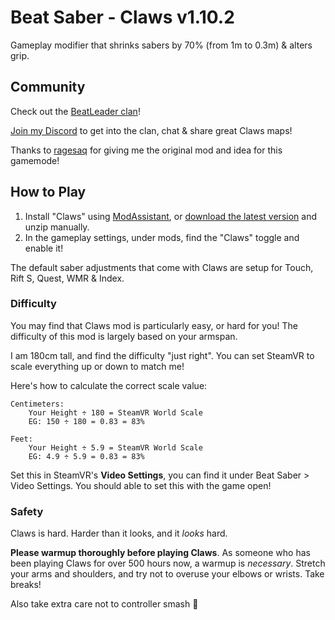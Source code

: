 # Beat Saber - Claws v1.10.2

Gameplay modifier that shrinks sabers by 70% (from 1m to 0.3m) & alters grip.

## Community

Check out the [BeatLeader clan](https://www.beatleader.xyz/clan/CLAW)!

[Join my Discord](http://claws.ruirize.co.uk) to get into the clan, chat & share great Claws maps!

Thanks to [ragesaq](https://twitch.tv/ragesaq) for giving me the original mod and idea for this gamemode!

## How to Play

1. Install "Claws" using [ModAssistant](https://github.com/Assistant/ModAssistant), or [download the latest version](https://github.com/SteffanDonal/BeatSaber-Claws/releases) and unzip manually.
2. In the gameplay settings, under mods, find the "Claws" toggle and enable it!

The default saber adjustments that come with Claws are setup for Touch, Rift S, Quest, WMR & Index.

### Difficulty

You may find that Claws mod is particularly easy, or hard for you! The difficulty of this mod is largely based on your armspan.

I am 180cm tall, and find the difficulty "just right". You can set SteamVR to scale everything up or down to match me!

Here's how to calculate the correct scale value:
```
Centimeters:
	Your Height ÷ 180 = SteamVR World Scale
	EG: 150 ÷ 180 = 0.83 = 83%

Feet:
	Your Height ÷ 5.9 = SteamVR World Scale
	EG: 4.9 ÷ 5.9 = 0.83 = 83%
```

Set this in SteamVR's **Video Settings**, you can find it under Beat Saber > Video Settings. You should able to set this with the game open!

### Safety

Claws is hard. Harder than it looks, and it _looks_ hard.

**Please warmup thoroughly before playing Claws**. As someone who has been playing Claws for over 500 hours now, a warmup is _necessary_. Stretch your arms and shoulders, and try not to overuse your elbows or wrists. Take breaks!

Also take extra care not to controller smash 🤣
